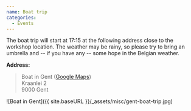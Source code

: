 ```yaml
---
name: Boat trip
categories:
  - Events
---
```


The boat trip will start at 17:15 at the following address close to the
workshop location. The weather may be rainy, so please try to bring an umbrella
and -- if you have any -- some hope in the Belgian weather.

**Address:**
> Boat in Gent ([Google Maps](https://maps.app.goo.gl/vYWvgAkUFVfXe5wy7))\
> Kraanlei 2\
> 9000 Gent

![Boat in Gent]({{ site.baseURL }}/_assets/misc/gent-boat-trip.jpg)
